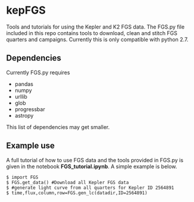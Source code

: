 kepFGS
======

Tools and tutorials for using the Kepler and K2 FGS data. The FGS.py file included in this repo contains tools to download, clean and stitch FGS quarters and campaigns. Currently this is only compatible with python 2.7.

Dependencies
------------

Currently FGS.py requires

>
* pandas 
* numpy
* urllib
* glob
* progressbar
* astropy
>

This list of dependencies may get smaller.

Example use
-----------

A full tutorial of how to use FGS data and the tools provided in FGS.py is given in the notebook **FGS_tutorial.ipynb**. A simple example is below.

	$ import FGS
	$ FGS.get_data() #Download all Kepler FGS data
	$ #generate light curve from all quarters for Kepler ID 2564891
	$ time,flux,column,row=FGS.gen_lc(datadir,ID=2564891)


